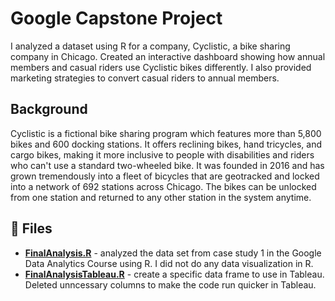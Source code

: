 # Google Capstone Project

I analyzed a dataset using R for a company, Cyclistic, a bike sharing company in Chicago. Created an interactive dashboard showing how annual members and casual riders use Cyclistic bikes differently. I also provided marketing strategies to convert casual riders to annual members. 

## Background
Cyclistic is a fictional bike sharing program which features more than 5,800 bikes and 600 docking stations. It offers reclining bikes, hand tricycles, and cargo bikes, making it more inclusive to people with disabilities and riders who can't use a standard two-wheeled bike. It was founded in 2016 and has grown tremendously into a fleet of bicycles that are geotracked and locked into a network of 692 stations across Chicago. The bikes can be unlocked from one station and returned to any other station in the system anytime. 

## 📁 Files
- [**FinalAnalysis.R**](https://github.com/ashishece/Google_Analytics_Capstone/blob/main/FinalAnalysis.R) - analyzed the data set from case study 1 in the Google Data Analytics Course using R. I did not do any data visualization in R. 
- [**FinalAnalysisTableau.R**](https://github.com/ashishece/Google_Analytics_Capstone/blob/main/FinalAnalysisTableau.R) - create a specific data frame to use in Tableau. Deleted unncessary columns to make the code run quicker in Tableau.

